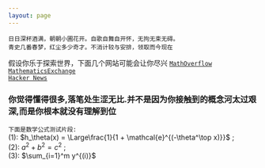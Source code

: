 ```yaml
---
layout: page
---
```

```
日日深杯酒满，朝朝小圃花开。自歌自舞自开怀，无拘无束无碍。
青史几番春梦，红尘多少奇才。不消计较与安排，领取而今现在
```

 假设你乐于探索世界，下面几个网站可能会让你尽兴
[`MathOverflow`](https://mathoverflow.net/)  
[`MathematicsExchange`](https://math.stackexchange.com/)  
[`Hacker News`](https://news.ycombinator.com/)  

### 你觉得懂得很多,落笔处生涩无比.并不是因为你接触到的概念河太过艰深,而是你根本就没有理解到位


 `下面是数学公式测试片段:`  
 (1): $h_\theta(x) = \Large\frac{1}{1 + \mathcal{e}^{(-\theta^\top x)}}$ ; <br/>
 (2): $a^2 + b^2 = c^2$ ; <br/>
 (3): $\sum_{i=1}^m y^{(i)}$<br/>


